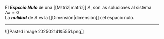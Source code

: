 El ***Espacio Nulo*** de una [[Matriz|matriz]] $A$, son las soluciones al sistema $Ax = 0$  
La ***nulidad*** de $A$ es la [[Dimensión|dimensión]] del espacio nulo.
***
![[Pasted image 20250214105551.png]]
